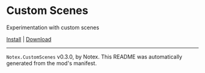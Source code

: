 # Custom Scenes

Experimentation with custom scenes

[Install](https://hitman-resources.netlify.app/smf-install-link/https://github.com/NotexMods/h3-custom-scenes/releases/latest/download/mod.framework.zip) | [Download](https://github.com/NotexMods/h3-custom-scenes/releases/latest/download/mod.framework.zip)

---

`Notex.CustomScenes` v0.3.0, by Notex. This README was automatically generated from the mod's manifest.
